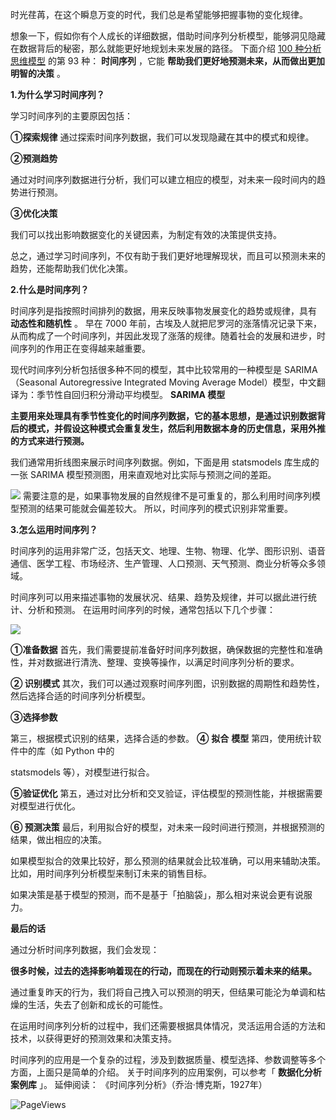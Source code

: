 时光荏苒，在这个瞬息万变的时代，我们总是希望能够把握事物的变化规律。

想象一下，假如你有个人成长的详细数据，借助时间序列分析模型，能够洞见隐藏在数据背后的秘密，那么就能更好地规划未来发展的路径。  下面介绍 [100 种分析思维模型](https://mp.weixin.qq.com/mp/appmsgalbum?__biz=MzA4ODE2OTIxMw==&action=getalbum&album_id=1701638273011351554#wechat_redirect) 的第 93 种： **时间序列** ，它能 **帮助我们更好地预测未来，从而做出更加明智的决策** 。

**1.为什么学习时间序列？**

学习时间序列的主要原因包括： 

**①探索规律** 通过探索时间序列数据，我们可以发现隐藏在其中的模式和规律。 

**②预测趋势**

通过对时间序列数据进行分析，我们可以建立相应的模型，对未来一段时间内的趋势进行预测。 

**③优化决策**

我们可以找出影响数据变化的关键因素，为制定有效的决策提供支持。

总之，通过学习时间序列，不仅有助于我们更好地理解现状，而且可以预测未来的趋势，还能帮助我们优化决策。

**2.什么是时间序列？**

时间序列是指按照时间排列的数据，用来反映事物发展变化的趋势或规律，具有 **动态性和随机性** 。  早在 7000 年前，古埃及人就把尼罗河的涨落情况记录下来，从而构成了一个时间序列，并因此发现了涨落的规律。随着社会的发展和进步，时间序列的作用正在变得越来越重要。

现代时间序列分析包括很多种不同的模型，其中比较常用的一种模型是 SARIMA（Seasonal Autoregressive Integrated Moving Average Model）模型，中文翻译为：季节性自回归积分滑动平均模型。  **SARIMA 模型**

**主要用来处理具有季节性变化的时间序列数据，它的基本思想，是通过识别数据背后的模式，并假设这种模式会重复发生，然后利用数据本身的历史信息，采用外推的方式来进行预测。**

我们通常用折线图来展示时间序列数据。例如，下面是用 statsmodels 库生成的一张 SARIMA 模型预测图，用来直观地对比实际与预测之间的差距。

![](https://mmbiz.qpic.cn/mmbiz_png/giaycic3UNwo0aZUvmfFenI1ZibVFMNpzHF2lU4ic7x7AKe0mkZAUuxSjSRmPgkAiaJddBKXA36aEyArMEdT1hBzcNA/640?wx_fmt=png&from=appmsg) 需要注意的是，如果事物发展的自然规律不是可重复的，那么利用时间序列模型预测的结果可能就会偏差较大。  所以，时间序列的模式识别非常重要。

**3.怎么运用时间序列？**

时间序列的运用非常广泛，包括天文、地理、生物、物理、化学、图形识别、语音通信、医学工程、市场经济、生产管理、人口预测、天气预测、商业分析等众多领域。

时间序列可以用来描述事物的发展状况、结果、趋势及规律，并可以据此进行统计、分析和预测。  在运用时间序列的时候，通常包括以下几个步骤：

![](https://mmbiz.qpic.cn/mmbiz_png/giaycic3UNwo0aZUvmfFenI1ZibVFMNpzHFbQ9ceUoZVXXfqRI8ZgK3ZurIQgu4EhuF9lM98q4W7ibkHlV77ACtbOA/640?wx_fmt=png&from=appmsg) 

**①准备数据** 首先，我们需要提前准备好时间序列数据，确保数据的完整性和准确性，并对数据进行清洗、整理、变换等操作，以满足时间序列分析的要求。

**② 识别模式** 其次，我们可以通过观察时间序列图，识别数据的周期性和趋势性，然后选择合适的时间序列分析模型。 

**③选择参数**

第三，根据模式识别的结果，选择合适的参数。  **④** **拟合** **模型** 第四，使用统计软件中的库（如  Python 中的

statsmodels 等），对模型进行拟合。 

**⑤验证优化** 第五，通过对比分析和交叉验证，评估模型的预测性能，并根据需要对模型进行优化。

**⑥ 预测决策** 最后，利用拟合好的模型，对未来一段时间进行预测，并根据预测的结果，做出相应的决策。

如果模型拟合的效果比较好，那么预测的结果就会比较准确，可以用来辅助决策。  比如，用时间序列分析模型来制订未来的销售目标。

如果决策是基于模型的预测，而不是基于「拍脑袋」，那么相对来说会更有说服力。  

**最后的话**

 通过分析时间序列数据，我们会发现：

**很多时候，过去的选择影响着现在的行动，而现在的行动则预示着未来的结果。**

通过重复昨天的行为，我们将自己拽入可以预测的明天，但结果可能沦为单调和枯燥的生活，失去了创新和成长的可能性。

在运用时间序列分析的过程中，我们还需要根据具体情况，灵活运用合适的方法和技术，以获得更好的预测效果和决策支持。

时间序列的应用是一个复杂的过程，涉及到数据质量、模型选择、参数调整等多个方面，上面只是简单的介绍。  关于时间序列的应用案例，可以参考「 **数据化分析案例库** 」。  延伸阅读：  《时间序列分析》（乔治·博克斯，1927年）

![PageViews](https://visitor-badge.laobi.icu/badge?page_id=sjhfx.linji&left_text=PageViews&right_color=%2300589F)